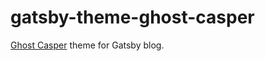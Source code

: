 # gatsby-theme-ghost-casper

[Ghost Casper](https://github.com/tryghost/casper) theme for Gatsby blog.

